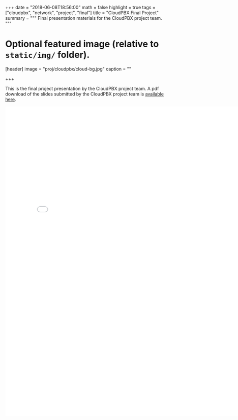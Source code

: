 +++
date = "2018-06-08T18:56:00"
math = false
highlight = true
tags = ["cloudpbx", "network", "project", "final"]
title = "CloudPBX Final Project"
summary = """
Final presentation materials for the CloudPBX project team. 
"""


# Optional featured image (relative to `static/img/` folder).
[header]
image = "proj/cloudpbx/cloud-bg.jpg"
caption = ""

+++


This is the final project presentation by the CloudPBX project team. A pdf
download of the slides submitted by the CloudPBX project team is
[available here](../../finalpres/cloudpbx-slides.pdf).

<embed src="../../finalpres/cloudpbx-slides.pdf" width="800px" height="975px" />

